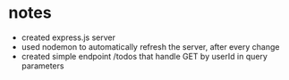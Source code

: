 # notes

- created express.js server
- used nodemon to automatically refresh the server, after every change
- created simple endpoint /todos that handle GET by userId in query parameters